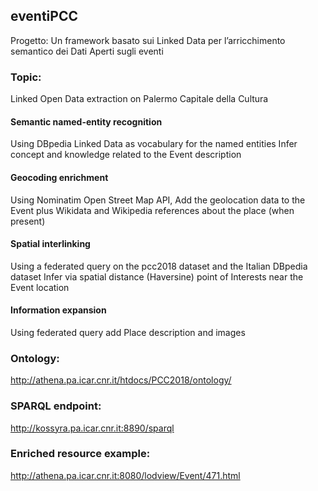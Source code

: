 ## eventiPCC
Progetto:
Un framework basato sui Linked Data per l’arricchimento semantico dei Dati Aperti sugli eventi 

### Topic: 
Linked Open Data extraction on Palermo Capitale della Cultura

#### Semantic named-entity recognition
Using DBpedia Linked Data as vocabulary for the named entities
Infer concept and knowledge related to the Event description

#### Geocoding enrichment
Using Nominatim Open Street Map API, 
Add the geolocation data to the Event plus Wikidata and Wikipedia references about the place (when present)

#### Spatial interlinking
Using a federated query on the pcc2018 dataset and the Italian DBpedia dataset
Infer via spatial distance (Haversine) point of Interests near the Event location

#### Information expansion
Using federated query add Place description and images

### Ontology:
http://athena.pa.icar.cnr.it/htdocs/PCC2018/ontology/

### SPARQL endpoint:
http://kossyra.pa.icar.cnr.it:8890/sparql

### Enriched resource example:
http://athena.pa.icar.cnr.it:8080/lodview/Event/471.html
